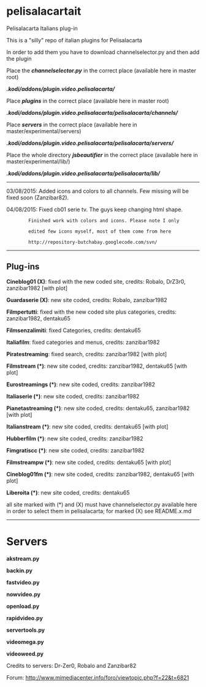 # pelisalacartait
Pelisalacarta Italians plug-in

This is a "silly" repo of italian plugins for Pelisalacarta

In order to add them you have to download channelselector.py and then add the plugin

Place the ***channelselector.py*** in the correct place (available here in master root)

***.kodi/addons/plugin.video.pelisalacarta/***

Place ***plugins*** in the correct place (available here in master root)

***.kodi/addons/plugin.video.pelisalacarta/pelisalacarta/channels/***

Place ***servers*** in the correct place (available here in master/experimental/servers)

***.kodi/addons/plugin.video.pelisalacarta/pelisalacarta/servers/***

Place the whole directory ***jsbeautifier*** in the correct place (available here in master/experimental/lib/)

***.kodi/addons/plugin.video.pelisalacarta/pelisalacarta/lib/***

------------------------------------------------------------------

03/08/2015: Added icons and colors to all channels. Few missing
            will be fixed soon (Zanzibar82).
			
04/08/2015: Fixed cb01 serie tv. The guys keep changing html shape.

            Finished work with colors and icons. Please note I only

            edited few icons myself, most of them come from here

			http://repository-butchabay.googlecode.com/svn/

------------------------------------------------------------------
## Plug-ins

**Cineblog01 (X)**: 
fixed with the new coded site, credits: Robalo, DrZ3r0, zanzibar1982 [with plot]

**Guardaserie (X)**: 
new site coded, credits: Robalo, zanzibar1982

**Filmpertutti**: 
fixed with the new coded site plus categories, credits: zanzibar1982, dentaku65

**Filmsenzalimiti**: 
fixed Categories, credits: dentaku65

**Italiafilm**:
fixed categories and menus, credits: zanzibar1982

**Piratestreaming**:
fixed search, credits: zanzibar1982 [with plot]

**Filmstream (*)**: 
new site coded, credits: zanzibar1982, dentaku65  [with plot]

**Eurostreamings (*)**: 
new site coded, credits: zanzibar1982

**Italiaserie (*)**: 
new site coded, credits: zanzibar1982

**Pianetastreaming (*)**: 
new site coded, credits: dentaku65, zanzibar1982  [with plot]

**Italianstream (*)**: 
new site coded, credits: dentaku65  [with plot]

**Hubberfilm (*)**: 
new site coded, credits: zanzibar1982

**Fimgratiscc (*)**: 
new site coded, credits: zanzibar1982

**Filmstreampw (*)**: 
new site coded, credits: dentaku65 [with plot]

**Cineblog01fm (*)**: 
new site coded, credits: zanzibar1982, dentaku65 [with plot]

**Liberoita (*)**: 
new site coded, credits: dentaku65

all site marked with (*) and (X) must have channelselector.py available here in order to select them in pelisalacarta; for marked (X) see README.x.md

------------------------------------------------------------------

# Servers

**akstream.py**

**backin.py**

**fastvideo.py**

**nowvideo.py**

**openload.py**

**rapidvideo.py**

**servertools.py**

**videomega.py**

**videoweed.py**

Credits to servers: Dr-Zer0, Robalo and Zanzibar82

Forum: http://www.mimediacenter.info/foro/viewtopic.php?f=22&t=6821
